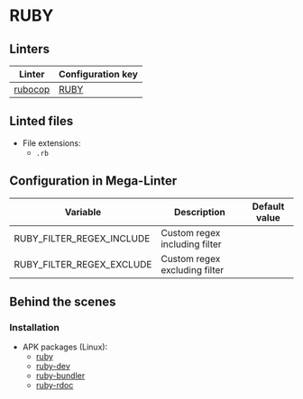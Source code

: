 <!-- markdownlint-disable MD003 MD020 MD033 MD041 -->
<!-- Generated by .automation/build.py, please do not update manually -->
<!-- Instead, update descriptor file at https://github.com/nvuillam/mega-linter/tree/master/megalinter/descriptors/ruby.yml -->
# RUBY

## Linters

| Linter                     | Configuration key       |
|----------------------------|-------------------------|
| [rubocop](ruby_rubocop.md) | [RUBY](ruby_rubocop.md) |

## Linted files

- File extensions:
  - `.rb`

## Configuration in Mega-Linter

| Variable                  | Description                   | Default value |
|---------------------------|-------------------------------|---------------|
| RUBY_FILTER_REGEX_INCLUDE | Custom regex including filter |               |
| RUBY_FILTER_REGEX_EXCLUDE | Custom regex excluding filter |               |


## Behind the scenes

### Installation

- APK packages (Linux):
  - [ruby](https://pkgs.alpinelinux.org/packages?branch=edge&name=ruby)
  - [ruby-dev](https://pkgs.alpinelinux.org/packages?branch=edge&name=ruby-dev)
  - [ruby-bundler](https://pkgs.alpinelinux.org/packages?branch=edge&name=ruby-bundler)
  - [ruby-rdoc](https://pkgs.alpinelinux.org/packages?branch=edge&name=ruby-rdoc)
